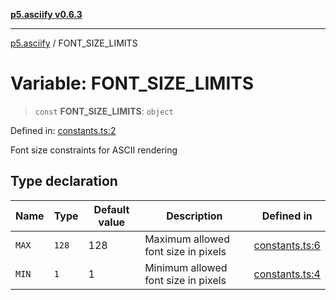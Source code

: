 [**p5.asciify v0.6.3**](../README.md)

***

[p5.asciify](../globals.md) / FONT\_SIZE\_LIMITS

# Variable: FONT\_SIZE\_LIMITS

> `const` **FONT\_SIZE\_LIMITS**: `object`

Defined in: [constants.ts:2](https://github.com/humanbydefinition/p5-asciify/blob/4fd2e8db8d519fa467f370c6f15b2c0cecde58e7/src/lib/constants.ts#L2)

Font size constraints for ASCII rendering

## Type declaration

| Name | Type | Default value | Description | Defined in |
| ------ | ------ | ------ | ------ | ------ |
| <a id="max"></a> `MAX` | `128` | 128 | Maximum allowed font size in pixels | [constants.ts:6](https://github.com/humanbydefinition/p5-asciify/blob/4fd2e8db8d519fa467f370c6f15b2c0cecde58e7/src/lib/constants.ts#L6) |
| <a id="min"></a> `MIN` | `1` | 1 | Minimum allowed font size in pixels | [constants.ts:4](https://github.com/humanbydefinition/p5-asciify/blob/4fd2e8db8d519fa467f370c6f15b2c0cecde58e7/src/lib/constants.ts#L4) |
